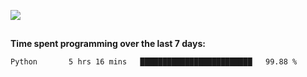 [![](https://img.shields.io/badge/discord-jonatsp%234844-7289DA?logo=discord)](https://discord.com/users/239510668687048717)

##
**Time spent programming over the last 7 days:**
<!--START_SECTION:waka-->
```text
Python       5 hrs 16 mins   █████████████████████████   99.88 % 
```
<!--END_SECTION:waka-->
##
